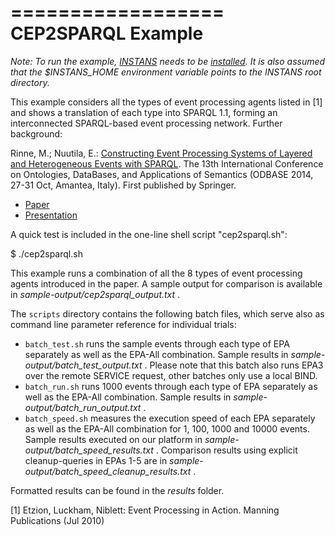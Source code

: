 ==================
CEP2SPARQL Example
==================

_Note: To run the example, [INSTANS](https://github.com/aaltodsg/instans) needs to be [installed](https://github.com/aaltodsg/instans/wiki). It is also assumed that
the $INSTANS_HOME environment variable points to the INSTANS root directory._

This example considers all the types of event processing agents listed in [1] and shows a translation of each type into
SPARQL 1.1, forming an interconnected SPARQL-based event processing
network. Further background:

Rinne, M.; Nuutila, E.: [Constructing Event Processing Systems of
Layered and Heterogeneous Events with SPARQL](http://link.springer.com/chapter/10.1007/978-3-662-45563-0_42). The 13th International
Conference on Ontologies, DataBases, and Applications of Semantics
(ODBASE 2014, 27-31 Oct, Amantea, Italy). First published by Springer.

* [Paper](http://www.cs.hut.fi/~mjrinne/papers/odbase2014/Constructing%20Event%20Processing%20Systems%20of%20Layered%20and%20Heterogeneous%20Events%20with%20SPARQL%20%28annotated%20author%20copy%29.pdf)
* [Presentation](http://www.cs.hut.fi/~mjrinne/papers/odbase2014/Constructing%20Event%20Processing%20Systems%20with%20SPARQL.pdf)

A quick test is included in the one-line shell script "cep2sparql.sh":

$ ./cep2sparql.sh

This example runs a combination of all the 8 types of event processing
agents introduced in the paper. A sample output for comparison is
available in _sample-output/cep2sparql\_output.txt_ .

The `scripts` directory contains the following batch files, which
serve also as command line parameter reference for individual trials:

* `batch_test.sh` runs the sample events through each type of EPA separately
  as well as the EPA-All combination. Sample results in
  _sample-output/batch\_test\_output.txt_ . Please note that this
  batch also runs EPA3 over the remote SERVICE request, other batches
  only use a local BIND.
* `batch_run.sh` runs 1000 events through each type of EPA separately
  as well as the EPA-All combination. Sample results in
  _sample-output/batch\_run\_output.txt_ .
* `batch_speed.sh` measures the execution speed of each EPA separately
  as well as the EPA-All combination for 1, 100, 1000 and 10000
  events. Sample results executed on our platform in
  _sample-output/batch\_speed\_results.txt_ . Comparison results using
  explicit cleanup-queries in EPAs 1-5 are in _sample-output/batch\_speed\_cleanup\_results.txt_ .

Formatted results can be found in the _results_ folder.

[1] Etzion, Luckham, Niblett: Event Processing in Action. Manning Publications (Jul 2010)
